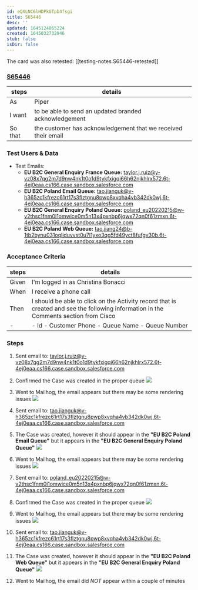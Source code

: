 ```yaml
---
id: eQXLNC6lHDPkGTpb4fsgi
title: S65446
desc: ''
updated: 1645124865224
created: 1645032732946
stub: false
isDir: false
---
```

The card was also retested: [[testing-notes.S65446-retested]]
### [S65446](https://rally1.rallydev.com/#/117070905740d/teamboard?detail=%2Fuserstory%2F612142167589&view=3f2cc321-e7f8-4e13-aac7-7461bf66a431)

| steps   | details                                                       |
| ------- | ------------------------------------------------------------- |
| As      | Piper                                                         |
| I want  | to be able to send an updated branded acknowledgement         |
| So that | the customer has acknowledgement that we received their email |

### Test Users & Data


- Test Emails:
  - **EU B2C General Enquiry France Queue:** [taylor.j.ruiz@y-vz08x7qg2m7d9nw4nk1t0o1d9tykfxigqi66h62njkhlrx572.6t-4ej0eaa.cs166.case.sandbox.salesforce.com](mailto:taylor.j.ruiz@y-vz08x7qg2m7d9nw4nk1t0o1d9tykfxigqi66h62njkhlrx572.6t-4ej0eaa.cs166.case.sandbox.salesforce.com)
  - **EU B2C Poland Email Queue:** [tao.jianguk@v-h365zc1kfrezc61rt17s3flztgnu8pwp8xvqha4vb342dk0wj.6t-4ej0eaa.cs166.case.sandbox.salesforce.com](mailto:tao.jianguk@v-h365zc1kfrezc61rt17s3flztgnu8pwp8xvqha4vb342dk0wj.6t-4ej0eaa.cs166.case.sandbox.salesforce.com)
  - **EU B2C General Enquiry Poland Queue:** [poland_eu20220215@w-v2thsc1fnm0i1omwice0m5n13x4pxnbp6jqwx72qn0f61zmxn.6t-4ej0eaa.cs166.case.sandbox.salesforce.com](mailto:poland_eu20220215@w-v2thsc1fnm0i1omwice0m5n13x4pxnbp6jqwx72qn0f61zmxn.6t-4ej0eaa.cs166.case.sandbox.salesforce.com)
  - **EU B2C Poland Web Queue:** [tao.jiang24@b-1tb2bynu031oqliduvvst0u7l1yxo3qg5fd49yct8fufgv30b.6t-4ej0eaa.cs166.case.sandbox.salesforce.com](mailto:tao.jiang24@b-1tb2bynu031oqliduvvst0u7l1yxo3qg5fd49yct8fufgv30b.6t-4ej0eaa.cs166.case.sandbox.salesforce.com)

### Acceptance Criteria 

| steps | details                                                                                                                               |
| ----- | ------------------------------------------------------------------------------------------------------------------------------------- |
| Given | I'm logged in as Christina Bonacci                                                                                                    |
| When  | I receive a phone call                                                                                                                |
| Then  | I should be able to click on the Activity record that is created and see the following information in the Comments section from Cisco |
| -     | - Id - Customer Phone - Queue Name - Queue Number                                                                                     |

### Steps

1. Sent email to: [taylor.j.ruiz@y-vz08x7qg2m7d9nw4nk1t0o1d9tykfxigqi66h62njkhlrx572.6t-4ej0eaa.cs166.case.sandbox.salesforce.com](mailto:taylor.j.ruiz@y-vz08x7qg2m7d9nw4nk1t0o1d9tykfxigqi66h62njkhlrx572.6t-4ej0eaa.cs166.case.sandbox.salesforce.com)

2. Confirmed the Case was created in the proper queue
   ![](/assets/2022-02-15-15-48-08.png)

3. Went to Mailhog, the email appears but there may be some rendering issues
   ![](/assets/2022-02-15-15-51-18.png)

4. Sent email to: [tao.jianguk@v-h365zc1kfrezc61rt17s3flztgnu8pwp8xvqha4vb342dk0wj.6t-4ej0eaa.cs166.case.sandbox.salesforce.com](mailto:tao.jianguk@v-h365zc1kfrezc61rt17s3flztgnu8pwp8xvqha4vb342dk0wj.6t-4ej0eaa.cs166.case.sandbox.salesforce.com)

5. The Case was created, however it should appear in the **"EU B2C Poland Email Queue"** but it appears in the **"EU B2C General Enquiry Poland Queue"**
   ![](/assets/2022-02-15-15-57-51.png)

6. Went to Mailhog, the email appears but there may be some rendering issues
   ![](/assets/2022-02-15-15-55-20.png)

7. Sent email to: [poland_eu20220215@w-v2thsc1fnm0i1omwice0m5n13x4pxnbp6jqwx72qn0f61zmxn.6t-4ej0eaa.cs166.case.sandbox.salesforce.com](mailto:poland_eu20220215@w-v2thsc1fnm0i1omwice0m5n13x4pxnbp6jqwx72qn0f61zmxn.6t-4ej0eaa.cs166.case.sandbox.salesforce.com)

8. Confirmed the Case was created in the proper queue
   ![](/assets/2022-02-15-15-48-08.png)

9. Went to Mailhog, the email appears but there may be some rendering issues
   ![](/assets/2022-02-15-15-51-18.png)

10. Sent email to: [tao.jianguk@v-h365zc1kfrezc61rt17s3flztgnu8pwp8xvqha4vb342dk0wj.6t-4ej0eaa.cs166.case.sandbox.salesforce.com](mailto:tao.jianguk@v-h365zc1kfrezc61rt17s3flztgnu8pwp8xvqha4vb342dk0wj.6t-4ej0eaa.cs166.case.sandbox.salesforce.com)

11. The Case was created, however it should appear in the **"EU B2C Poland Web Queue"** but it appears in the **"EU B2C General Enquiry Poland Queue"**
    ![](/assets/2022-02-15-16-05-28.png)

12. Went to Mailhog, the email did _NOT_ appear within a couple of minutes
